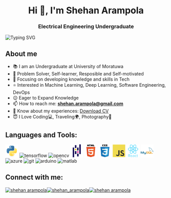 <h1 align="center">Hi 👋, I'm Shehan Arampola</h1>
<h3 align="center">Electrical Engineering Undergraduate</h3>

<img src="https://readme-typing-svg.herokuapp.com?font=Roboto&pause=1000&color=0089FF&random=true&width=435&lines=Welcome+to+my+GitHub+Profile!" alt="Typing SVG" />

<h2 align="left">About me</h2>

- 📚 I am an Undergraduate at University of Moratuwa
- 💪 Problem Solver, Self-learner, Resposible and Self-motivated
- 🎯 Focusing on developing knowledge and skills in Tech
- ⭐ Interested in Machine Learning, Deep Learning, Software Engineering, DevOps
- 😉 Eager to Expand Knowledge 
- 📫 How to reach me: **shehan.arampola@gmail.com**
- 📄 Know about my experiences: [Download CV](https://drive.google.com/file/d/1KPGpH0bIgIIL98d1mZAJyNWSLSM98JDJ/view?usp=sharing)
- 😇 I Love Coding💻, Traveling🌍, Photography📸
<h2 align="left">Languages and Tools:</h2>
<p align="left">

<img src="https://raw.githubusercontent.com/devicons/devicon/master/icons/python/python-original.svg" alt="python" width="40" height="40" title="Python"/>

<img src="https://www.vectorlogo.zone/logos/tensorflow/tensorflow-icon.svg" alt="tensorflow" width="40" height="40" title="TensorFlow"/>

<img src="https://www.vectorlogo.zone/logos/opencv/opencv-icon.svg" alt="opencv" width="40" height="40" title="openCV"/>

<img src="https://raw.githubusercontent.com/devicons/devicon/2ae2a900d2f041da66e950e4d48052658d850630/icons/pandas/pandas-original.svg" alt="pandas" width="40" height="40" title="pandas"/>

<img src="https://raw.githubusercontent.com/devicons/devicon/master/icons/html5/html5-original-wordmark.svg" alt="html5" width="40" height="40" title="HTML5"/>

<img src="https://raw.githubusercontent.com/devicons/devicon/master/icons/css3/css3-original-wordmark.svg" alt="css3" width="40" height="40" title="CSS"/>

<img src="https://raw.githubusercontent.com/devicons/devicon/master/icons/javascript/javascript-original.svg" alt="javascript" width="40" height="40" title="JavaScript"/>

<img src="https://raw.githubusercontent.com/devicons/devicon/master/icons/react/react-original-wordmark.svg" alt="react" width="40" height="40" title="React"/>

<img src="https://raw.githubusercontent.com/devicons/devicon/master/icons/mysql/mysql-original-wordmark.svg" alt="mysql" width="40" height="40" title="MySQL"/>

<img src="https://www.vectorlogo.zone/logos/microsoft_azure/microsoft_azure-icon.svg" alt="azure" width="40" height="40" title="Azure"/>

<img src="https://www.vectorlogo.zone/logos/git-scm/git-scm-icon.svg" alt="git" width="40" height="40" title="git"/>

<img src="https://cdn.worldvectorlogo.com/logos/arduino-1.svg" alt="arduino" width="40" height="40" title="Arduino"/>

<img src="https://upload.wikimedia.org/wikipedia/commons/2/21/Matlab_Logo.png" alt="matlab" width="40" height="40" title="MATLAB"/>

</p>

<h2 align="left">Connect with me:</h2>
<p align="left">
<a href="https://www.linkedin.com/in/shehan-arampola/" target="blank"><img align="center" src="https://raw.githubusercontent.com/rahuldkjain/github-profile-readme-generator/master/src/images/icons/Social/linked-in-alt.svg" alt="shehan arampola" height="30" width="40" /></a><a href="https://instagram.com/shehan_arampola" target="blank"><img align="center" src="https://raw.githubusercontent.com/rahuldkjain/github-profile-readme-generator/master/src/images/icons/Social/instagram.svg" alt="shehan_arampola" height="30" width="40" /></a><a href="https://www.facebook.com/shehan.madusha.77" target="blank"><img align="center" src="https://raw.githubusercontent.com/rahuldkjain/github-profile-readme-generator/master/src/images/icons/Social/facebook.svg" alt="shehan arampola" height="30" width="40" /></a>

</p>
